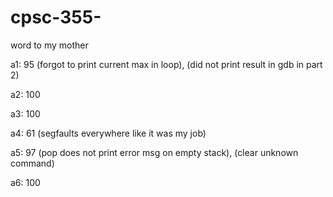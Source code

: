 # cpsc-355-
word to my mother

a1: 95 (forgot to print current max in loop), (did not print result in gdb in part 2)

a2: 100

a3: 100

a4: 61 (segfaults everywhere like it was my job)

a5: 97 (pop does not print error msg on empty stack), (clear unknown command)

a6: 100 

